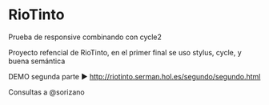 RioTinto
========

Prueba de responsive combinando con cycle2 

Proyecto refencial de RioTinto, en el primer final se uso stylus, cycle, y buena semántica

DEMO segunda parte ► http://riotinto.serman.hol.es/segundo/segundo.html

Consultas a @sorizano

<img src="http://media-cache-ec0.pinimg.com/originals/89/d1/af/89d1afcdab30b51375228b163e5e5d9a.jpg" alt="">
